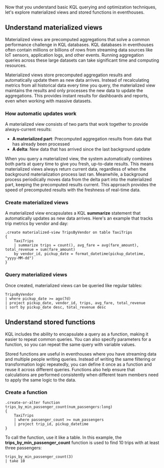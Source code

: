 Now that you understand basic KQL querying and optimization techniques, let's explore materialized views and stored functions in eventhouses.

## Understand materialized views

Materialized views are precomputed aggregations that solve a common performance challenge in KQL databases. KQL databases in eventhouses often contain millions or billions of rows from streaming data sources like IoT sensors, application logs, and other events. Running aggregation queries across these large datasets can take significant time and computing resources.

Materialized views store precomputed aggregation results and automatically update them as new data arrives. Instead of recalculating metrics from all historical data every time you query, the materialized view maintains the results and only processes the new data to update the aggregations. This provides instant results for dashboards and reports, even when working with massive datasets.

### How automatic updates work

A materialized view consists of two parts that work together to provide always-current results:

- **A materialized part**: Precomputed aggregation results from data that has already been processed
- **A delta**: New data that has arrived since the last background update

When you query a materialized view, the system automatically combines both parts at query time to give you fresh, up-to-date results. This means materialized views always return current data, regardless of when the background materialization process last ran. Meanwhile, a background process periodically moves data from the delta part into the materialized part, keeping the precomputed results current. This approach provides the speed of precomputed results with the freshness of real-time data.

### Create materialized views

A materialized view encapsulates a KQL **summarize** statement that automatically updates as new data arrives. Here's an example that tracks trip metrics by vendor and day:

```kql
.create materialized-view TripsByVendor on table TaxiTrips
{
    TaxiTrips
    | summarize trips = count(), avg_fare = avg(fare_amount), total_revenue = sum(fare_amount)
    by vendor_id, pickup_date = format_datetime(pickup_datetime, "yyyy-MM-dd")
}
```

### Query materialized views

Once created, materialized views can be queried like regular tables:

```kql
TripsByVendor
| where pickup_date >= ago(7d)
| project pickup_date, vendor_id, trips, avg_fare, total_revenue
| sort by pickup_date desc, total_revenue desc
```

## Understand stored functions

KQL includes the ability to encapsulate a query as a function, making it easier to repeat common queries. You can also specify parameters for a function, so you can repeat the same query with variable values.

Stored functions are useful in eventhouses where you have streaming data and multiple people writing queries. Instead of writing the same filtering or transformation logic repeatedly, you can define it once as a function and reuse it across different queries. Functions also help ensure that calculations are performed consistently when different team members need to apply the same logic to the data.

### Create a function

```kql
.create-or-alter function trips_by_min_passenger_count(num_passengers:long)
{
    TaxiTrips
    | where passenger_count >= num_passengers 
    | project trip_id, pickup_datetime
}
```

To call the function, use it like a table. In this example, the **trips_by_min_passenger_count** function is used to find 10 trips with at least three passengers:

```kql
trips_by_min_passenger_count(3)
| take 10
```